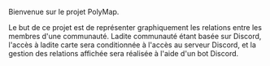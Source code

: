 Bienvenue sur le projet PolyMap.

Le but de ce projet est de représenter graphiquement les relations entre les membres d'une communauté. Ladite communauté étant basée sur Discord, l'accès à ladite carte sera conditionnée à l'accès au serveur Discord, et la gestion des relations affichée sera réalisée à l'aide d'un bot Discord.